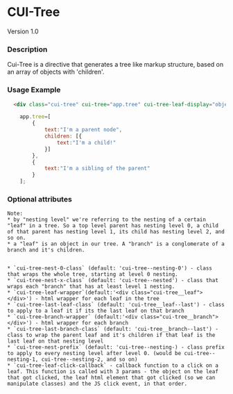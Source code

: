 # CUI-Tree
Version 1.0


### Description
Cui-Tree is a directive that generates a tree like markup structure, based on an array of objects with 'children'.

### Usage Example

```html
  <div class="cui-tree" cui-tree="app.tree" cui-tree-leaf-display="object.text"></div>
```

```javascript
    app.tree=[
        {
            text:"I'm a parent node",
            children: [{
                text:"I'm a child!"
            }]
        },
        {
            text:"I'm a sibling of the parent"
        }
    ];
```

### Optional attributes

    Note:
    * by "nesting level" we're referring to the nesting of a certain "leaf" in a tree. So a top level parent has nesting level 0, a child of that parent has nesting level 1, its child has nesting level 2, and so on.
    * a "leaf" is an object in our tree. A "branch" is a conglomerate of a branch and it's children.


    * `cui-tree-nest-0-class` (default: 'cui-tree--nesting-0') - class that wraps the whole tree, starting at level 0 nesting.
    * `cui-tree-nest-x-class` (default: 'cui-tree--nested') - class that wraps each "branch" that has at least level 1 nesting.
    * `cui-tree-leaf-wrapper`(default:'<div class="cui-tree__leaf"></div>') - html wrapper for each leaf in the tree
    * `cui-tree-last-leaf-class` (default: 'cui-tree__leaf--last') - class to apply to a leaf it if its the last leaf on that branch
    * `cui-tree-branch-wrapper` (default:'<div class="cui-tree__branch"></div>') - html wrapper for each branch
    * `cui-tree-last-branch-class` (default: 'cui-tree__branch--last') - class to wrap the parent leaf and it's children if that leaf is the last leaf on that nesting level
    * `cui-tree-nest-prefix` (default: 'cui-tree--nesting-) - class prefix to apply to every nesting level after level 0. (would be cui-tree--nesting-1, cui-tree--nesting-2, and so on)
    * `cui-tree-leaf-click-callback` - callback function to a click on a leaf. This function is called with 3 params - the object on the leaf that got clicked, the leaf html element that got clicked (so we can manipulate classes) and the JS click event, in that order.

